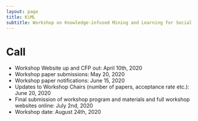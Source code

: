 ```yaml
---
layout: page
title: KiML
subtitle: Workshop on Knowledge-infused Mining and Learning for Social Impact
---
```


# Call

* Workshop Website up and CFP out: April 10th, 2020
* Workshop paper submissions: May 20, 2020
* Workshop paper notifications: June 15, 2020
* Updates to Workshop Chairs (number of papers, acceptance rate etc.): June 20, 2020
* Final submission of workshop program and materials and full workshop websites online: July 2nd, 2020
* Workshop date: August 24th, 2020

